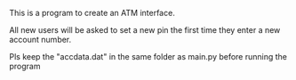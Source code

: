 This is  a program to create an ATM interface.

All new users will be asked to set a new pin the first time they enter a new account number.

Pls keep the "accdata.dat" in the same folder as main.py before running the program
